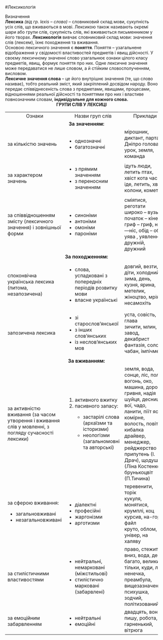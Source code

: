 #Лексикологія

<div class="eoz-wrap">
<span class="eoz">Визначення</span>
<div class="eoz-text">
<b>Лексика</b> <i>(від гр. lexis – слово)</i> – словниковий склад мови, сукупність усіх слів, що вживаються в мові. Лексикою також називають окремі шари або групи слів, сукупність слів, які вживаються письменником у його творах. <b>Лексикологія</b> вивчає словниковий склад мови: значення слів (лексем), їхнє походження та вживання.<br>
Основою лексичного значення є <b>поняття</b>. Поняття – узагальнене відображення у свідомості властивостей предметів і явищ дійсності. У своєму лексичному значенні слово узагальнює ознаки цілого класу предметів, явищ, формує поняття про них. Одне лексичне значення може передаватися не лише словом, а й стійким словосполученням, висловом.<br>
<b>Лексичне значення слова</b> – це його внутрішнє значення (те, що слово називає), тобто реальний зміст, який закріплений досвідом народу. Воно передає співвіднесеність слова з предметами, явищами, процесами, відношеннями реальної дійсності та поняттями про них і властиве повнозначним словам, <b>індивідуальне для кожного слова.</b>
</div>
</div>

<center><b>ГРУПИ СЛІВ У ЛЕКСИЦІ</b></center>


<table>
<col width="20%">
<col width="40%">
<col width="40%">
<tr>
<td><center>Ознаки</center></td>
<td><center>Назви груп слів</center></td>
<td><center>Приклади</center></td>
</tr>
<tr>
  <td colspan="3"><center><b>За значенням:</b></center></td>
</tr>
<tr>
  <td>за кількістю значень</td>
  <td>
  <ul>
   <li>однозначні</li>
   <li>багатозначні</li> 
  </ul>
  </td>
  <td>мірошник, диктант, парта, Дніпро голова, урок, земля, команда</td>
</tr>
  <tr>
    <td>за характером значень</td>
    <td>
      <ul>
        <li>з прямим значенням</li>
        <li>з переносним значенням</li>
      </ul>
    </td>
    <td>ідуть люди, летить птах, хвіст кота час іде, летить, хвіст колони, комети</td>
  </tr>
  <tr>
    <td>за співвідношенням змісту (лексичного значення) і зовнішньої форми</td>
    <td>
      <ul>
        <li>синоніми</li>
        <li>антоніми</li>
        <li>омоніми</li>
        <li>пароніми</li>
      </ul>
    </td>
    <td>сміятися, реготати<br>
    широко – вузько, початок – кінець<br>
    гриф – гриф, ніс —ніс, обід – обід<br>
    уява , уявлення, дружній, дружний</td>
  </tr>
  <tr>
	<td colspan="3"><center><b>За походженням:</b></center></td>
  </tr>
  <tr>
	<td>споконвічна українська лексика (питома, незапозичена)</td>
	<td>
    <ul>
      <li>слова, успадковані з попередніх періодів розвитку мови</li>
      <li>власне українські</li>
    </ul>
  </td>
  <td>
    довгий, везти, діти, холодний, зима, день,<br>
    кузня, ярина, метелик, жіноцтво, мрія, несамохіть
  </td>
  </tr>
  <tr>
  	<td>запозичена лексика</td>
	  <td>
      <ul>
      <li>зі старослов’янської</li>
      <li>з інших слов’янських</li>
      <li>із неслов’янських мов</li>
      </ul>
    </td>
	<td>уста, совість, глава<br>
      зичити, млин, завод, декабрист<br>
      фантазія, соло, чабан, імпічмент</td>
  </tr>
  <tr>
	<td colspan="3"><center><b>За вживанням:</b></center></td>
  </tr>
  <tr>
  	<td>за активністю вживання (за часом утворення і вживання слів у мовленні, з погляду сучасності лексики)</td>
	 <td>
      <ol>
        <li>активного вжитку</li>
        <li>пасивного запасу:</li>
        <ul><li>застарілі слова (архаїзми та історизми)</li>
            <li>неологізми (загальномовні та авторcькі)</li></ul>
      </ol>
    </td>
    <td>
      земля, вода, сонце, ліс, поле, вогонь, око, машина, дорога, гривня, надія<br>
      шуйця, десниця, вої, чадо, ланити, піїт ясир, комірне, волость, повіт, кибалка<br>
      драйвер, менеджер, рейджерство припутень (І. Драч), щодуші (Ліна Костенко), брунькоцвіт (П.Тичина)
    </td>
  </tr>
  <tr>
  	<td>за сферою вживання:
    <ul>
      <li>загальновживані</li>
      <li>незагальновживані</li>
    </ul>
    </td>
	<td>
    <ul>
    <li>діалектні</li>
    <li>професійні</li>
    <li>жаргонізми</li>
    <li>арготизми</li>
    </ul>
  </td>
	<td>
   теревенити, торік<br>
   кукуля, монятися, крумплі, коц<br>
   курсив, на-гора, файл<br>
   круто, облом, універ, на халяву
  </td>
  </tr>
   <tr>
  	<td>за стилістичними властивостями</td>
	<td>
    <ul>
      <li>нейтральні, немарковані (міжстильові)</li>
      <li>стилістично марковані (забарвлені)</li>  
    </ul>
  </td>
  <td>
    право, стежити, вниз, вода, день, багато, великий, тільки, куди, ліс, ненечка, преамбула, вищезазначений, психушка, зодчий, політизований
  </td>
  </tr>
   <tr>
  	<td>за емоційним забарвленням</td>
	<td><ul>
   <li>нейтральні</li>
   <li>емоційні </li>
  </ul></td>
  <td>двадцять, вони, пишу, робота, гарненький, вітрюга</td>
  </tr>
</table>